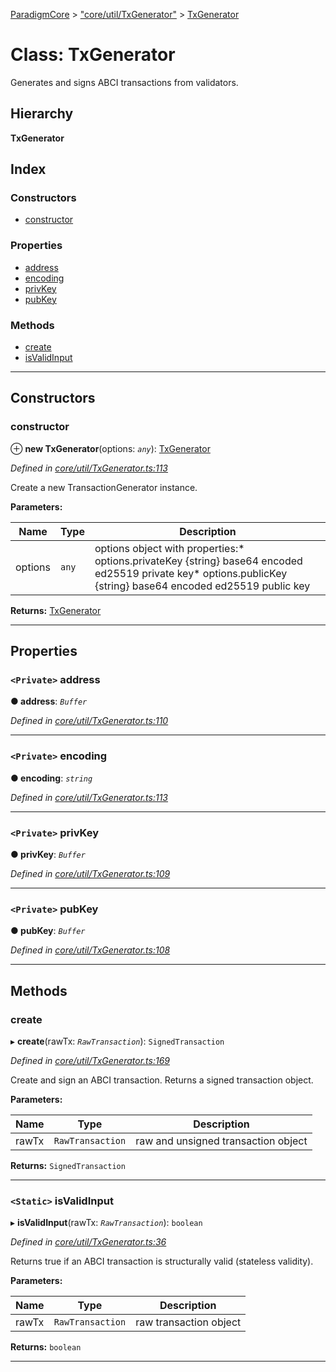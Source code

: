 [ParadigmCore](../README.md) > ["core/util/TxGenerator"](../modules/_core_util_txgenerator_.md) > [TxGenerator](../classes/_core_util_txgenerator_.txgenerator.md)

# Class: TxGenerator

Generates and signs ABCI transactions from validators.

## Hierarchy

**TxGenerator**

## Index

### Constructors

* [constructor](_core_util_txgenerator_.txgenerator.md#constructor)

### Properties

* [address](_core_util_txgenerator_.txgenerator.md#address)
* [encoding](_core_util_txgenerator_.txgenerator.md#encoding)
* [privKey](_core_util_txgenerator_.txgenerator.md#privkey)
* [pubKey](_core_util_txgenerator_.txgenerator.md#pubkey)

### Methods

* [create](_core_util_txgenerator_.txgenerator.md#create)
* [isValidInput](_core_util_txgenerator_.txgenerator.md#isvalidinput)

---

## Constructors

<a id="constructor"></a>

###  constructor

⊕ **new TxGenerator**(options: *`any`*): [TxGenerator](_core_util_txgenerator_.txgenerator.md)

*Defined in [core/util/TxGenerator.ts:113](https://github.com/paradigmfoundation/paradigmcore/blob/24132f3/src/core/util/TxGenerator.ts#L113)*

Create a new TransactionGenerator instance.

**Parameters:**

| Name | Type | Description |
| ------ | ------ | ------ |
| options | `any` |  options object with properties:*   options.privateKey {string} base64 encoded ed25519 private key*   options.publicKey {string} base64 encoded ed25519 public key |

**Returns:** [TxGenerator](_core_util_txgenerator_.txgenerator.md)

___

## Properties

<a id="address"></a>

### `<Private>` address

**● address**: *`Buffer`*

*Defined in [core/util/TxGenerator.ts:110](https://github.com/paradigmfoundation/paradigmcore/blob/24132f3/src/core/util/TxGenerator.ts#L110)*

___
<a id="encoding"></a>

### `<Private>` encoding

**● encoding**: *`string`*

*Defined in [core/util/TxGenerator.ts:113](https://github.com/paradigmfoundation/paradigmcore/blob/24132f3/src/core/util/TxGenerator.ts#L113)*

___
<a id="privkey"></a>

### `<Private>` privKey

**● privKey**: *`Buffer`*

*Defined in [core/util/TxGenerator.ts:109](https://github.com/paradigmfoundation/paradigmcore/blob/24132f3/src/core/util/TxGenerator.ts#L109)*

___
<a id="pubkey"></a>

### `<Private>` pubKey

**● pubKey**: *`Buffer`*

*Defined in [core/util/TxGenerator.ts:108](https://github.com/paradigmfoundation/paradigmcore/blob/24132f3/src/core/util/TxGenerator.ts#L108)*

___

## Methods

<a id="create"></a>

###  create

▸ **create**(rawTx: *`RawTransaction`*): `SignedTransaction`

*Defined in [core/util/TxGenerator.ts:169](https://github.com/paradigmfoundation/paradigmcore/blob/24132f3/src/core/util/TxGenerator.ts#L169)*

Create and sign an ABCI transaction. Returns a signed transaction object.

**Parameters:**

| Name | Type | Description |
| ------ | ------ | ------ |
| rawTx | `RawTransaction` |  raw and unsigned transaction object |

**Returns:** `SignedTransaction`

___
<a id="isvalidinput"></a>

### `<Static>` isValidInput

▸ **isValidInput**(rawTx: *`RawTransaction`*): `boolean`

*Defined in [core/util/TxGenerator.ts:36](https://github.com/paradigmfoundation/paradigmcore/blob/24132f3/src/core/util/TxGenerator.ts#L36)*

Returns true if an ABCI transaction is structurally valid (stateless validity).

**Parameters:**

| Name | Type | Description |
| ------ | ------ | ------ |
| rawTx | `RawTransaction` |  raw transaction object |

**Returns:** `boolean`

___

